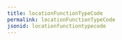 ```yaml
---
title: locationFunctionTypeCode
permalink: locationFunctionTypeCode
jsonid: locationfunctiontypecode
---
```

